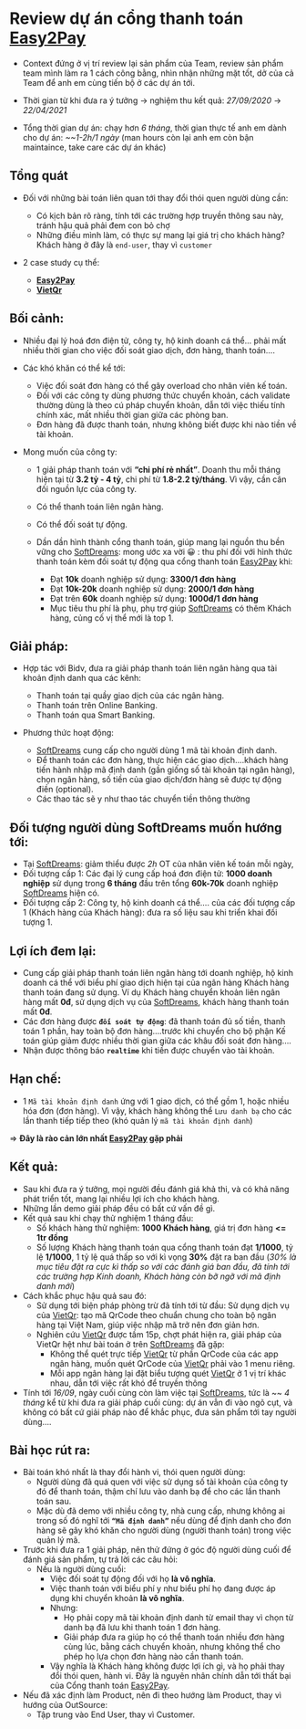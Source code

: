 # Review dự án cổng thanh toán **[Easy2Pay](https://easy2pay.vn/)**

- Context đứng ở vị trí review lại sản phẩm của Team, review sản phẩm team mình làm ra 1 cách công bằng, nhìn nhận những mặt tốt, dở của cả Team để anh em cùng tiến bộ ở các dự án tới.

- Thời gian từ khi đưa ra ý tưởng -> nghiệm thu kết quả: *27/09/2020* -> *22/04/2021*

- Tổng thời gian dự án: chạy hơn *6 tháng*, thời gian thực tế anh em dành cho dự án: *~~1-2h/1 ngày* (man hours còn lại anh em còn bận maintaince, take care các dự án khác)

## Tổng quát

- Đối với những bài toán liên quan tới thay đổi thói quen người dùng cần:

    - Có kịch bản rõ ràng, tính tới các trường hợp truyền thông sau này, tránh hậu quả phải đem con bỏ chợ
    - Những điều mình làm, có thực sự mang lại giá trị cho khách hàng? Khách hàng ở đây là `end-user`, thay vì `customer`
- 2 case study cụ thể: 
    - **[Easy2Pay](https://easy2pay.vn/)**
    - **[VietQr](https://vietqr.net/)**

## Bối cảnh:

- Nhiều đại lý hoá đơn điện tử, công ty, hộ kinh doanh cá thể... phải mất nhiều thời gian cho việc đối soát giao dịch, đơn hàng, thanh toán….
- Các khó khăn có thể kể tới:
    
    - Việc đối soát đơn hàng có thể gây overload cho nhân viên kế toán.
    - Đối với các công ty dùng phương thức chuyển khoản, cách validate thường dùng là theo cú pháp chuyển khoản, dẫn tới việc thiếu tính chính xác, mất nhiều thời gian giữa các phòng ban.
    - Đơn hàng đã được thanh toán, nhưng không biết được khi nào tiền về tài khoản.

- Mong muốn của công ty:
  
    - 1 giải pháp thanh toán với **“chi phí rẻ nhất”**. Doanh thu mỗi tháng hiện tại từ **3.2 tỷ - 4 tỷ**, chi phí từ **1.8-2.2 tỷ/tháng**. Vì vậy, cần cân đối nguồn lực của công ty.
    - Có thể thanh toán liên ngân hàng.
    - Có thể đối soát tự động.
    - Dần dần hình thành cổng thanh toán, giúp mang lại nguồn thu bền vững cho [SoftDreams](https://easyinvoice.vn/): mong ước xa vời :grinning: : thu phí đối với hình thức thanh toán kèm đối soát tự động qua cổng thanh toán [Easy2Pay](https://easy2pay.vn/) khi:
        
        - Đạt **10k** doanh nghiệp sử dụng: **3300/1 đơn hàng**
        - Đạt **10k-20k** doanh nghiệp sử dụng: **2000/1 đơn hàng**
        - Đạt trên **60k** doanh nghiệp sử dụng: **1000đ/1 đơn hàng**
        - Mục tiêu thu phí là phụ, phụ trợ giúp [SoftDreams](https://easyinvoice.vn/) có thêm Khách hàng, củng cố vị thể mới là top 1.

## Giải pháp:

- Hợp tác với Bidv, đưa ra giải pháp thanh toán liên ngân hàng qua tài khoản định danh qua các kênh:
    - Thanh toán tại quầy giao dịch của các ngân hàng.
    - Thanh toán trên Online Banking.
    - Thanh toán qua Smart Banking.

- Phương thức hoạt động:
    - [SoftDreams](https://easyinvoice.vn/) cung cấp cho người dùng 1 mã tài khoản định danh. 
    - Để thanh toán các đơn hàng, thực hiện các giao dịch....khách hàng tiến hành nhập mã định danh (gần giống số tài khoản tại ngân hàng), chọn ngân hàng, số tiền của giao dịch/đơn hàng sẽ được tự động điền (optional).
    - Các thao tác sẽ y như thao tác chuyển tiền thông thường

## Đối tượng người dùng SoftDreams muốn hướng tới:

- Tại [SoftDreams](https://easyinvoice.vn/): giảm thiểu được *2h* OT của nhân viên kế toán mỗi ngày,
- Đối tượng cấp 1: Các đại lý cung cấp hoá đơn điện tử: **1000 doanh nghiệp** sử dụng trong **6 tháng** đầu trên tổng **60k-70k** doanh nghiệp [SoftDreams](https://easyinvoice.vn/) hiện có.
- Đối tượng cấp 2: Công ty, hộ kinh doanh cá thể…. của các đối tượng cấp 1 (Khách hàng của Khách hàng): đưa ra số liệu sau khi triển khai đối tượng 1.

## Lợi ích đem lại:

- Cung cấp giải pháp thanh toán liên ngân hàng tới doanh nghiệp, hộ kinh doanh cá thể với biểu phí giao dịch hiện tại của ngân hàng Khách hàng thanh toán đang sử dụng. Ví dụ Khách hàng chuyển khoản liên ngân hàng mất **0đ**, sử dụng dịch vụ của [SoftDreams](https://easyinvoice.vn/), khách hàng thanh toán mất **0đ**.
- Các đơn hàng được **`đối soát tự động`**: đã thanh toán đủ số tiền, thanh toán 1 phần, hay toàn bộ đơn hàng….trước khi chuyển cho bộ phận Kế toán giúp giảm được nhiều thời gian giữa các khâu đối soát đơn hàng….
- Nhận được thông báo **`realtime`** khi tiền được chuyển vào tài khoản.

## Hạn chế:
- 1 `Mã tài khoản định danh` ứng với 1 giao dịch, có thể gồm 1, hoặc nhiều hóa đơn (đơn hàng). Vì vậy, khách hàng không thể `Lưu danh bạ` cho các lần thanh tiếp tiếp theo (khó quản lý `mã tài khoản định danh`)

=> **Đây là rào cản lớn nhất [Easy2Pay](https://easy2pay.vn/) gặp phải**
## Kết quả:

- Sau khi đưa ra ý tưởng, mọi người đều đánh giá khả thi, và có khả năng phát triển tốt, mang lại nhiều lợi ích cho khách hàng.
- Những lần demo giải pháp đều có bất cứ vấn đề gì.
- Kết quả sau khi chạy thử nghiệm 1 tháng đầu: 
    - Số khách hàng thử nghiệm: **1000 Khách hàng**, giá trị đơn hàng **<= 1tr đồng**
    - Số lượng Khách hàng thanh toán qua cổng thanh toán đạt **1/1000**, tỷ lệ **1/1000**, 1 tỷ lệ quá thấp so với kì vọng **30%** đặt ra ban đầu (*30% là mục tiêu đặt ra cực kì thấp so với các đánh giá ban đầu, đã tính tới các trường hợp Kinh doanh, Khách hàng còn bỡ ngỡ với mã định danh mới*)
- Cách khắc phục hậu quả sau đó:
    - Sử dụng tới biện pháp phòng trừ đã tính tới từ đầu: Sử dụng dịch vụ của [VietQr](https://vietqr.net/): tạo mã QrCode theo chuẩn chung cho toàn bộ ngân hàng tại Việt Nam, giúp việc nhập mã trở nên đơn giản hơn.
    - Nghiên cứu [VietQr](https://vietqr.net/) được tầm 15p, chợt phát hiện ra, giải pháp của VietQr hệt như bài toán ở trên [SoftDreams](https://easyinvoice.vn/) đã gặp:
        - Không thể quét trực tiếp [VietQr](https://vietqr.net/) từ phần QrCode của các app ngân hàng, muốn quét QrCode của [VietQr](https://vietqr.net/) phải vào 1 menu riêng.
        - Mỗi app ngân hàng lại đặt biểu tượng quét [VietQr](https://vietqr.net/) ở 1 vị trí khác nhau, dẫn tới việc rất khó để truyền thông
- Tính tới *16/09*, ngày cuối cùng còn làm việc tại [SoftDreams](https://easyinvoice.vn/), tức là ~~ *4 tháng* kể từ khi đưa ra giải pháp cuối cùng: dự án vẫn đi vào ngõ cụt, và không có bất cứ giải pháp nào để khắc phục, đưa sản phẩm tới tay người dùng….

## Bài học rút ra:

- Bài toán khó nhất là thay đổi hành vi, thói quen người dùng:
    - Người dùng đã quá quen với việc sử dụng số tài khoản của công ty đó để thanh toán, thậm chí lưu vào danh bạ để cho các lần thanh toán sau.
    - Mặc dù đã demo với nhiều công ty, nhà cung cấp, nhưng không ai trong số đó nghĩ tới **`“Mã định danh”`** nếu dùng để định danh cho đơn hàng sẽ gây khó khăn cho người dùng (người thanh toán) trong việc quản lý mã.
- Trước khi đưa ra 1 giải pháp, nên thử đứng ở góc độ người dùng cuối để đánh giá sản phẩm, tự trả lời các câu hỏi:
    - Nếu là người dùng cuối:
        - Việc đối soát tự động đối với họ **là vô nghĩa**.
        - Việc thanh toán với biểu phí y như biểu phí họ đang được áp dụng khi chuyển khoản **là vô nghĩa**.
        - Nhưng:
            - Họ phải copy mã tài khoản định danh từ email thay vì chọn từ danh bạ đã lưu khi thanh toán 1 đơn hàng.
            - Giải pháp đưa ra giúp họ có thể thanh toán nhiều đơn hàng cùng lúc, bằng cách chuyển khoản, nhưng không thể cho phép họ lựa chọn đơn hàng nào cần thanh toán.
        - Vậy nghĩa là Khách hàng không được lợi ích gì, và họ phải thay đổi thói quen, hành vi. Đây là nguyên nhân chính dẫn tới thất bại của Cổng thanh toán [Easy2Pay](https://easy2pay.vn/).
- Nếu đã xác định làm Product, nên đi theo hướng làm Product, thay vì hướng của OutSource:
    - Tập trung vào End User, thay vì Customer.


